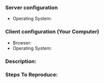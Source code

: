 ### Server configuration
- Operating System: 

### Client configuration (Your Computer)

- Browser: 
- Operating System: 

### Description:


### Steps To Reproduce:
